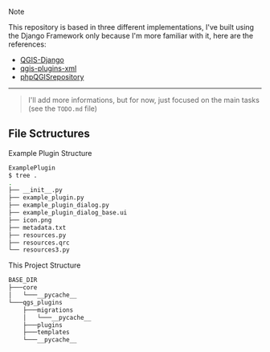 > [!NOTE]
> This repository is based in three different implementations, I've built using the Django Framework only because I'm more familiar with it, here are the references:
> - [QGIS-Django](https://github.com/qgis/QGIS-Django/tree/master)
> - [qgis-plugins-xml](https://github.com/planetfederal/qgis-plugins-xml)
> - [phpQGISrepository](https://gitlab.com/GIS-projects/phpQGISrepository)
___

> I'll add more informations, but for now, just focused on the main tasks (see the `TODO.md` file)

## File Sctructures

Example Plugin Structure
```bash
ExamplePlugin
$ tree .
.
├── __init__.py
├── example_plugin.py
├── example_plugin_dialog.py
├── example_plugin_dialog_base.ui
├── icon.png
├── metadata.txt
├── resources.py
├── resources.qrc
└── resources3.py
```

This Project Structure
```bash
BASE_DIR
├───core
│   └───__pycache__
└───qgs_plugins
    ├───migrations
    │   └───__pycache__
    ├───plugins
    ├───templates
    └───__pycache__
```